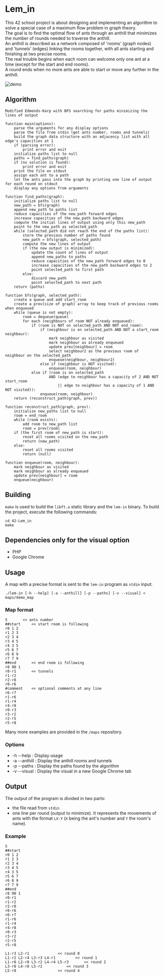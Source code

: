 # Lem_in
This 42 school project is about designing and implementing an algorithm to solve a special case of a maximum flow problem in graph theory.</br>
The goal is to find the optimal flow of ants through an anthill that minimizes the number of rounds needed to traverse the anthill.</br>
An anthill is described as a network composed of 'rooms' (graph nodes) and 'tunnels' (edges) linking the rooms together, with all ants starting and finishing at two precise rooms.</br>
The real trouble begins when each room can welcome only one ant at a time (except for the start and end rooms).</br>
A round ends when no more ants are able to start or move any further in the anthill.

![demo](visual/lemin.gif)

## Algorithm
```
Modified Edmonds-Karp with BFS searching for paths minimizing the lines of output

function main(options):
	parse the arguments for any display options
	parse the file from stdin (get ants number, rooms and tunnels)
	build the graph data structure with an adjacency list with all edge's capacities at 1
	if (parsing error):
		print error and exit
	initialize paths list to null
	paths = find_paths(graph)
	if (no solution is found):
		print error and exit
	print the file on stdout
	assign each ant to a path
	let the ants pass into the graph by printing one line of output for each round on stdout
	display any options from arguments

function find_paths(graph):
	initialize paths list to null
	new_path = bfs(graph)
	append new_path to paths list
	reduce capacities of the new_path forward edges
	increase capacities of the new_path backward edges
	compute the initial lines of output using only this new_path
	point to the new_path as selected_path
	while (selected_path did not reach the end of the paths list):
		store the previous number of paths found
		new_path = bfs(graph, selected_path)
		compute the new lines of output
		if (the new output is minimized):
			update the count of lines of output
			append new_paths to paths
			reduce capacities of the new_path forward edges to 0
			increase capacities of the new_path backward edges to 2
			point selected_path to first path
		else:
			discard new_path
			point selected_path to next path
	return (paths)

function bfs(graph, selected_path):
	create a queue and add start_room
	create a prev[size of graph] array to keep track of previous rooms when enqueued
	while (queue is not empty):
		room = dequeue(queue)
		for each (neighbours of room NOT already enqueued):
			if (room is NOT on selected_path AND NOT end_room):
				if (neighbour is on selected_path AND NOT a start_room neighbour):
					mark neighbour as visited
					mark neighbour as already enqueued
					update prev[neighbour] = room
					select neighbour2 as the previous room of neighbour on the selected_path
					enqueue(neighbour, neighbour2)
				else if (neighbour is NOT visited):
					enqueue(room, neighbour)
			else if (room is on selected_path
					AND (edge to neighbour has a capacity of 2 AND NOT start_room
						|| edge to neighbour has a capacity of 1 AND NOT visited)):
				enqueue(room, neighbour)
	return (reconstruct_path(graph, prev))

function reconstruct_path(graph, prev):
	initialize new_paths list to null
	room = end_room
	while (room exists):
		add room to new_path list
		room = prev[room]
	if (the first room of new_path is start):
		reset all rooms visited on the new_path
		return (new_path)
	else:
		reset all rooms visited
		return (null)

function enqueue(room, neighbour):
	mark neighbour as visited
	mark neighbour as already enqueued
	update prev[neighbour] = room
	enqueue(neighbour)
```

## Building
`make` is used to build the `libft.a` static library and the `lem-in` binary. To build the project, execute the following commands:
```
cd 42-Lem_in
make
```
## Dependencies only for the visual option
* PHP
* Google Chrome

## Usage
A map with a precise format is sent to the `lem-in` program as `stdin` input:
```
./lem-in [-h --help] [-a --anthill] [-p --paths] [-v --visual] < maps/demo_map
```
### Map format
```
5		<< ants number
##start		<< start room is following
r0 1 2
r1 2 3
r2 3 4
r3 4 5
r4 3 5
r5 6 7
r6 8 9
r7 7 9
##end		<< end room is following
r8 90 1
r0-r1		<< tunnels
r1-r2
r2-r8
r0-r6
#comment	<< optional comments at any line
r6-r7
r1-r6
r1-r4
r4-r8
r0-r3
r3-r2
r2-r5
r5-r8
```
Many more examples are provided in the `/maps` repository.

### Options
* -h --help : Display usage
* -a --anthill : Display the anthill rooms and tunnels
* -p --paths : Display the paths found by the algorithm
* -v --visual : Display the visual in a new Google Chrome tab

## Output
The output of the program is divided in two parts:
* the file read from `stdin`
* one line per round (output to minimize). It represents the movements of ants with the format `LX-Y` (`X` being the ant's number and `Y` the room's name).

### Example
```
5
##start
r0 1 2
r1 2 3
r2 3 4
r3 4 5
r4 3 5
r5 6 7
r6 8 9
r7 7 9
##end
r8 90 1
r0-r1
r1-r2
r2-r8
r0-r6
r6-r7
r1-r6
r1-r4
r4-r8
r0-r3
r3-r2
r2-r5
r5-r8

L1-r3 L2-r1				<< round 0
L1-r2 L2-r4 L3-r3 L4-r1			<< round 1
L1-r8 L2-r8 L3-r2 L4-r4 L5-r3		<< round 2
L3-r8 L4-r8 L5-r2			<< round 3
L5-r8					<< round 4
```
